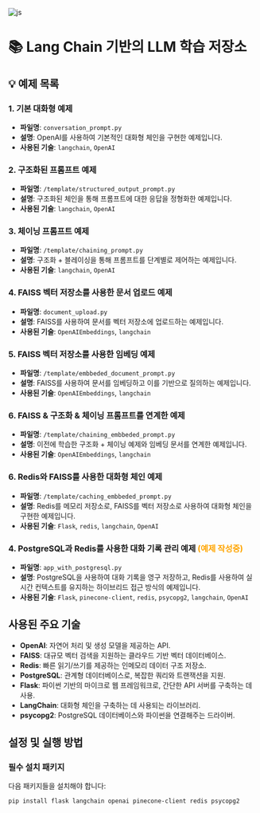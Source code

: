 ![js](https://img.shields.io/badge/Python-3776AB?style=for-the-badge&logo=python&logoColor=white)

# 📚 Lang Chain 기반의 LLM 학습 저장소

## 💡 예제 목록

### 1. 기본 대화형 예제
- **파일명**: `conversation_prompt.py`
- **설명**: OpenAI를 사용하여 기본적인 대화형 체인을 구현한 예제입니다.
- **사용된 기술**: `langchain`, `OpenAI`

### 2. 구조화된 프롬프트 예제
- **파일명**: `/template/structured_output_prompt.py`
- **설명**: 구조화된 체인을 통해 프롬프트에 대한 응답을 정형화한 예제입니다.
- **사용된 기술**: `langchain`, `OpenAI`

### 3. 체이닝 프롬프트 예제
- **파일명**: `/template/chaining_prompt.py`
- **설명**: 구조화 + 블레이싱을 통해 프롬프트를 단계별로 제어하는 예제입니다.
- **사용된 기술**: `langchain`, `OpenAI`

### 4. FAISS 벡터 저장소를 사용한 문서 업로드 예제
- **파일명**: `document_upload.py`
- **설명**: FAISS를 사용하여 문서를 벡터 저장소에 업로드하는 예제입니다.
- **사용된 기술**: `OpenAIEmbeddings`, `langchain`

### 5. FAISS 벡터 저장소를 사용한 임베딩 예제
- **파일명**: `/template/embbeded_document_prompt.py`
- **설명**: FAISS를 사용하여 문서를 임베딩하고 이를 기반으로 질의하는 예제입니다.
- **사용된 기술**: `OpenAIEmbeddings`, `langchain`

### 6. FAISS & 구조화 & 체이닝 프롬프트를 연계한 예제
- **파일명**: `/template/chaining_embbeded_prompt.py`
- **설명**: 이전에 학습한 구조화 + 체이닝 예제와 임베딩 문서를 연계한 예제입니다. 
- **사용된 기술**: `OpenAIEmbeddings`, `langchain`

### 6. Redis와 FAISS를 사용한 대화형 체인 예제
- **파일명**: `/template/caching_embbeded_prompt.py`
- **설명**: Redis를 메모리 저장소로, FAISS를 벡터 저장소로 사용하여 대화형 체인을 구현한 예제입니다.
- **사용된 기술**: `Flask`, `redis`, `langchain`, `OpenAI`

### 4. PostgreSQL과 Redis를 사용한 대화 기록 관리 예제 <span style="color: orange;">(예제 작성중)</span>
- **파일명**: `app_with_postgresql.py`
- **설명**: PostgreSQL을 사용하여 대화 기록을 영구 저장하고, Redis를 사용하여 실시간 컨텍스트를 유지하는 하이브리드 접근 방식의 예제입니다.
- **사용된 기술**: `Flask`, `pinecone-client`, `redis`, `psycopg2`, `langchain`, `OpenAI`

## 사용된 주요 기술

- **OpenAI**: 자연어 처리 및 생성 모델을 제공하는 API.
- **FAISS**: 대규모 벡터 검색을 지원하는 클라우드 기반 벡터 데이터베이스.
- **Redis**: 빠른 읽기/쓰기를 제공하는 인메모리 데이터 구조 저장소.
- **PostgreSQL**: 관계형 데이터베이스로, 복잡한 쿼리와 트랜잭션을 지원.
- **Flask**: 파이썬 기반의 마이크로 웹 프레임워크로, 간단한 API 서버를 구축하는 데 사용.
- **LangChain**: 대화형 체인을 구축하는 데 사용되는 라이브러리.
- **psycopg2**: PostgreSQL 데이터베이스와 파이썬을 연결해주는 드라이버.

## 설정 및 실행 방법

### 필수 설치 패키지

다음 패키지들을 설치해야 합니다:

```sh
pip install flask langchain openai pinecone-client redis psycopg2
